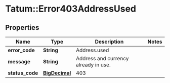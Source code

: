 # Tatum::Error403AddressUsed

## Properties
Name | Type | Description | Notes
------------ | ------------- | ------------- | -------------
**error_code** | **String** | Address.used | 
**message** | **String** | Address and currency already in use. | 
**status_code** | [**BigDecimal**](BigDecimal.md) | 403 | 

